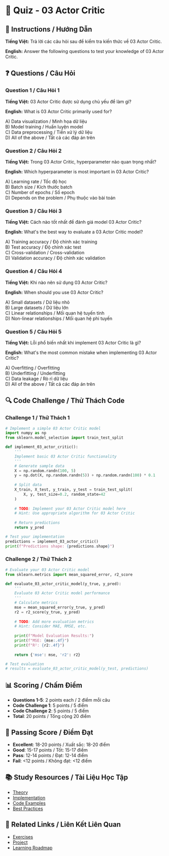 # 🧠 Quiz - 03 Actor Critic

## 📝 Instructions / Hướng Dẫn

**Tiếng Việt:** Trả lời các câu hỏi sau để kiểm tra kiến thức về 03 Actor Critic.

**English:** Answer the following questions to test your knowledge of 03 Actor Critic.

## ❓ Questions / Câu Hỏi

### Question 1 / Câu Hỏi 1
**Tiếng Việt:** 03 Actor Critic được sử dụng chủ yếu để làm gì?

**English:** What is 03 Actor Critic primarily used for?

A) Data visualization / Minh họa dữ liệu  
B) Model training / Huấn luyện model  
C) Data preprocessing / Tiền xử lý dữ liệu  
D) All of the above / Tất cả các đáp án trên

### Question 2 / Câu Hỏi 2
**Tiếng Việt:** Trong 03 Actor Critic, hyperparameter nào quan trọng nhất?

**English:** Which hyperparameter is most important in 03 Actor Critic?

A) Learning rate / Tốc độ học  
B) Batch size / Kích thước batch  
C) Number of epochs / Số epoch  
D) Depends on the problem / Phụ thuộc vào bài toán

### Question 3 / Câu Hỏi 3
**Tiếng Việt:** Cách nào tốt nhất để đánh giá model 03 Actor Critic?

**English:** What's the best way to evaluate a 03 Actor Critic model?

A) Training accuracy / Độ chính xác training  
B) Test accuracy / Độ chính xác test  
C) Cross-validation / Cross-validation  
D) Validation accuracy / Độ chính xác validation

### Question 4 / Câu Hỏi 4
**Tiếng Việt:** Khi nào nên sử dụng 03 Actor Critic?

**English:** When should you use 03 Actor Critic?

A) Small datasets / Dữ liệu nhỏ  
B) Large datasets / Dữ liệu lớn  
C) Linear relationships / Mối quan hệ tuyến tính  
D) Non-linear relationships / Mối quan hệ phi tuyến

### Question 5 / Câu Hỏi 5
**Tiếng Việt:** Lỗi phổ biến nhất khi implement 03 Actor Critic là gì?

**English:** What's the most common mistake when implementing 03 Actor Critic?

A) Overfitting / Overfitting  
B) Underfitting / Underfitting  
C) Data leakage / Rò rỉ dữ liệu  
D) All of the above / Tất cả các đáp án trên

## 🔍 Code Challenge / Thử Thách Code

### Challenge 1 / Thử Thách 1
```python
# Implement a simple 03 Actor Critic model
import numpy as np
from sklearn.model_selection import train_test_split

def implement_03_actor_critic():
    '''
    Implement basic 03 Actor Critic functionality
    '''
    # Generate sample data
    X = np.random.randn(100, 5)
    y = np.dot(X, np.random.randn(5)) + np.random.randn(100) * 0.1
    
    # Split data
    X_train, X_test, y_train, y_test = train_test_split(
        X, y, test_size=0.2, random_state=42
    )
    
    # TODO: Implement your 03 Actor Critic model here
    # Hint: Use appropriate algorithm for 03 Actor Critic
    
    # Return predictions
    return y_pred

# Test your implementation
predictions = implement_03_actor_critic()
print(f"Predictions shape: {predictions.shape}")
```

### Challenge 2 / Thử Thách 2
```python
# Evaluate your 03 Actor Critic model
from sklearn.metrics import mean_squared_error, r2_score

def evaluate_03_actor_critic_model(y_true, y_pred):
    '''
    Evaluate 03 Actor Critic model performance
    '''
    # Calculate metrics
    mse = mean_squared_error(y_true, y_pred)
    r2 = r2_score(y_true, y_pred)
    
    # TODO: Add more evaluation metrics
    # Hint: Consider MAE, RMSE, etc.
    
    print(f"Model Evaluation Results:")
    print(f"MSE: {mse:.4f}")
    print(f"R²: {r2:.4f}")
    
    return {'mse': mse, 'r2': r2}

# Test evaluation
# results = evaluate_03_actor_critic_model(y_test, predictions)
```

## 📊 Scoring / Chấm Điểm

- **Questions 1-5**: 2 points each / 2 điểm mỗi câu
- **Code Challenge 1**: 5 points / 5 điểm
- **Code Challenge 2**: 5 points / 5 điểm
- **Total**: 20 points / Tổng cộng 20 điểm

## 🎯 Passing Score / Điểm Đạt

- **Excellent**: 18-20 points / Xuất sắc: 18-20 điểm
- **Good**: 15-17 points / Tốt: 15-17 điểm  
- **Pass**: 12-14 points / Đạt: 12-14 điểm
- **Fail**: <12 points / Không đạt: <12 điểm

## 📚 Study Resources / Tài Liệu Học Tập

- [Theory](./THEORY_03_actor_critic.md)
- [Implementation](./IMPLEMENTATION_03_actor_critic.md)
- [Code Examples](./CODE_EXAMPLES_03_actor_critic.md)
- [Best Practices](./BEST_PRACTICES_03_actor_critic.md)

## 🔗 Related Links / Liên Kết Liên Quan

- [Exercises](./EXERCISES_03_actor_critic.md)
- [Project](./PROJECT_03_actor_critic.md)
- [Learning Roadmap](./LEARNING_ROADMAP_03_actor_critic.md)
